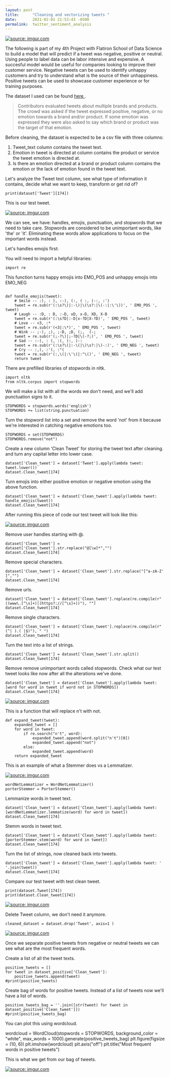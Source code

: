 ```yaml
---
layout: post
title:      "Cleaning and vectorizing tweets "
date:       2021-02-01 21:53:43 -0500
permalink:  twitter_sentiment_analysis
---
```



<a href="https://imgur.com/0FZrIy7"><img src="https://i.imgur.com/0FZrIy7.png" title="source: imgur.com" /></a>

The following is part of my 4th Project with Flatiron School of Data Science to build a model that will predict if a tweet was negative, positive or neutral.
Using people to label data can be labor intensive and expensive.
A succesful model would be useful for companies looking to improve their customer service.
Negative tweets can be used to identify unhappy customers and try to understand what is the source of their unhappiness. 
Positive tweets can be used to showcase customer experience or for training purposes.

The dataset I used can be found  <a href="https://data.world/crowdflower/brands-and-product-emotions">here </a>.

> Contributors evaluated tweets about multiple brands and products. The crowd was asked if the tweet expressed positive, negative, or no emotion towards a brand and/or product. If some emotion was expressed they were also asked to say which brand or product was the target of that emotion. 

Before cleaning, the dataset is expected to be a csv file with three columns:
1. 	Tweet_text column contains the tweet text.
2. 	Emotion in tweet is directed at column contains the product or service the tweet emotion is directed at.
3. 	Is there an emotion directed at a brand or product column contains the emotion or the lack of emotion found in the tweet text.

Let's analyze the Tweet text column, see what type of information it contains, decide what we want to keep, transform or get rid of?
	
`print(dataset['Tweet'][174])`

This is our test tweet. 

<a href="https://imgur.com/4uqxFbE"><img src="https://i.imgur.com/4uqxFbE.png" title="source: imgur.com" /></a>

We can see, we have: handles, emojis, punctuation, and stopwords that we need to take care.
Stopwords are considered to be unimportant words, like 'the' or 'it'. Eliminating these words allow applications to focus on the important words instead.

Let's handles emojis first:

You will need to import a helpful libraries:


`import re`


This function turns happy emojis into EMO_POS and unhappy emojis into EMO_NEG

```

def handle_emojis(tweet):
    # Smile -- :), : ), :-), (:, ( :, (-:, :')
    tweet = re.sub(r'(:\s?\)|:-\)|\(\s?:|\(-:|:\'\))', ' EMO_POS ', tweet)
    # Laugh -- :D, : D, :-D, xD, x-D, XD, X-D
    tweet = re.sub(r'(:\s?D|:-D|x-?D|X-?D)', ' EMO_POS ', tweet)
    # Love -- <3, :*
    tweet = re.sub(r'(<3|:\*)', ' EMO_POS ', tweet)
    # Wink -- ;-), ;), ;-D, ;D, (;,  (-;
    tweet = re.sub(r'(;-?\)|;-?D|\(-?;)', ' EMO_POS ', tweet)
    # Sad -- :-(, : (, :(, ):, )-:
    tweet = re.sub(r'(:\s?\(|:-\(|\)\s?:|\)-:)', ' EMO_NEG ', tweet)
    # Cry -- :,(, :'(, :"(
    tweet = re.sub(r'(:,\(|:\'\(|:"\()', ' EMO_NEG ', tweet)
    return tweet
```


There are prefilled libraries of stopwords in nltk.


```
import nltk
from nltk.corpus import stopwords
```

We will make a list with all the words we don't need, and we'll add punctuation signs to it.

```
STOPWORDS = stopwords.words('english')
STOPWORDS += list(string.punctuation) 
```


Turn the stopword list into a set and remove the word 'not' from it because we're interested in catching negative emotions too.

```
STOPWORDS = set(STOPWORDS)
STOPWORDS.remove("not")
```


Create a new column 'Clean Tweet' for storing the tweet text after cleaning. and turn any capital letter into lower case.

```
dataset['Clean_tweet'] = dataset['Tweet'].apply(lambda tweet: tweet.lower())
dataset.Clean_tweet[174]
```


Turn emojis into either positive emotion or negative emotion using the above function. 


```
dataset['Clean_tweet'] = dataset['Clean_tweet'].apply(lambda tweet: handle_emojis(tweet))
dataset.Clean_tweet[174] 
```

After running this piece of code our test tweet will look like this:

<a href="https://imgur.com/vdl4fUZ"><img src="https://i.imgur.com/vdl4fUZ.png" title="source: imgur.com" /></a>

Remove user handles starting with @.

```
dataset['Clean_tweet'] = dataset['Clean_tweet'].str.replace("@[\w]*","")
dataset.Clean_tweet[174]
```

Remove special characters.

```
dataset['Clean_tweet'] = dataset['Clean_tweet'].str.replace("[^a-zA-Z' ]","")
dataset.Clean_tweet[174]
```

Remove urls.

```
dataset['Clean_tweet'] = dataset['Clean_tweet'].replace(re.compile(r"((www\.[^\s]+)|(https?://[^\s]+))"), "")
dataset.Clean_tweet[174]
```

Remove single characters.

```
dataset['Clean_tweet'] = dataset['Clean_tweet'].replace(re.compile(r"(^| ).( |$)"), " ")
dataset.Clean_tweet[174]
```

Turn the text into a list of strings.

```
dataset['Clean_tweet'] = dataset['Clean_tweet'].str.split()
dataset.Clean_tweet[174]
```
 
Remove remove unimportant words called stopwords. Check what our test tweet looks like now after all the alterations we've done.

```
dataset['Clean_tweet'] = dataset['Clean_tweet'].apply(lambda tweet: [word for word in tweet if word not in STOPWORDS])
dataset.Clean_tweet[174] 
```

<a href="https://imgur.com/ZrJtUhH"><img src="https://i.imgur.com/ZrJtUhH.png" title="source: imgur.com" /></a>

This is a function that will replace n't with not.

```
def expand_tweet(tweet):
    expanded_tweet = []
    for word in tweet:
        if re.search("n't", word):
            expanded_tweet.append(word.split("n't")[0])
            expanded_tweet.append("not")
        else:
            expanded_tweet.append(word)
    return expanded_tweet
```

This is an example of what a Stemmer does vs a Lemmatizer.

<a href="https://imgur.com/lvNdvts"><img src="https://i.imgur.com/lvNdvts.png" title="source: imgur.com" /></a>

```
wordNetLemmatizer = WordNetLemmatizer()
porterStemmer = PorterStemmer()
```

Lemmanize words in tweet text.

```
dataset['Clean_tweet'] = dataset['Clean_tweet'].apply(lambda tweet: [wordNetLemmatizer.lemmatize(word) for word in tweet])
dataset.Clean_tweet[174]
```

Stemm words in tweet text.

```
dataset['Clean_tweet'] = dataset['Clean_tweet'].apply(lambda tweet: [porterStemmer.stem(word) for word in tweet])
dataset.Clean_tweet[174]
```

Turn the list of strings, now cleaned back into tweets.

```
dataset['Clean_tweet'] = dataset['Clean_tweet'].apply(lambda tweet: ' '.join(tweet))
dataset.Clean_tweet[174]
```

Compare  our test tweet with  test clean tweet.

```
print(dataset.Tweet[174])
print(dataset.Clean_tweet[174])
```

<a href="https://imgur.com/DZT3iIq"><img src="https://i.imgur.com/DZT3iIq.png" title="source: imgur.com" /></a>

Delete Tweet column, we don't need it anymore.

`cleaned_dataset = dataset.drop('Tweet', axis=1 )`

<a href="https://imgur.com/CeKYwHt"><img src="https://i.imgur.com/CeKYwHt.png" title="source: imgur.com" /></a>

Once we separate positive tweets from negative or neutral tweets we can see what are the most frequent words.

Create a list of all the tweet texts.

```
positive_tweets = []
for tweet in dataset_positive['Clean_tweet']:
    positive_tweets.append(tweet)
#print(positive_tweets)
```

Create bag of words for positive tweets. Instead of a list of tweets now we'll have a list of words.

```
positive_tweets_bag = ''.join([str(tweet) for tweet in dataset_positive['Clean_tweet']])
#print(positive_tweets_bag)
```

You can plot this using wordcloud.

wordcloud = WordCloud(stopwords = STOPWORDS, background_color = "white", max_words = 1000).generate(positive_tweets_bag)
plt.figure(figsize = (10, 6))
plt.imshow(wordcloud)
plt.axis("off")
plt.title("Most frequent words in positive tweets")

This is what we get from our bag of tweets.

<a href="https://imgur.com/BuPaXi9"><img src="https://i.imgur.com/BuPaXi9.png" title="source: imgur.com" /></a>




	












	 


